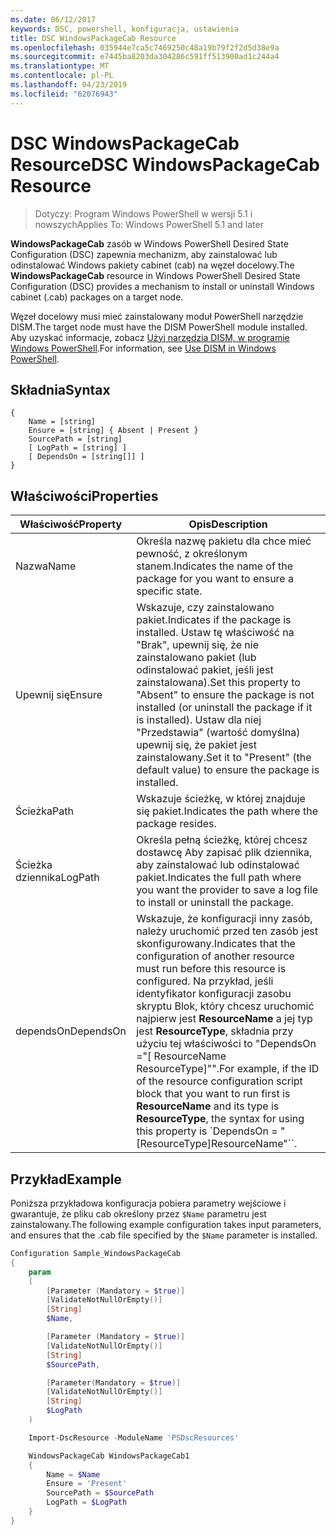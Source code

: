 ```yaml
---
ms.date: 06/12/2017
keywords: DSC, powershell, konfiguracja, ustawienia
title: DSC WindowsPackageCab Resource
ms.openlocfilehash: 035944e7ca5c7469250c48a19b79f2f2d5d38e9a
ms.sourcegitcommit: e7445ba8203da304286c591ff513900ad1c244a4
ms.translationtype: MT
ms.contentlocale: pl-PL
ms.lasthandoff: 04/23/2019
ms.locfileid: "62076943"
---
```

# <a name="dsc-windowspackagecab-resource"></a><span data-ttu-id="38281-103">DSC WindowsPackageCab Resource</span><span class="sxs-lookup"><span data-stu-id="38281-103">DSC WindowsPackageCab Resource</span></span>

> <span data-ttu-id="38281-104">Dotyczy: Program Windows PowerShell w wersji 5.1 i nowszych</span><span class="sxs-lookup"><span data-stu-id="38281-104">Applies To: Windows PowerShell 5.1 and later</span></span>

<span data-ttu-id="38281-105">**WindowsPackageCab** zasób w Windows PowerShell Desired State Configuration (DSC) zapewnia mechanizm, aby zainstalować lub odinstalować Windows pakiety cabinet (cab) na węzeł docelowy.</span><span class="sxs-lookup"><span data-stu-id="38281-105">The **WindowsPackageCab** resource in Windows PowerShell Desired State Configuration (DSC) provides a mechanism to install or uninstall Windows cabinet (.cab) packages on a target node.</span></span>

<span data-ttu-id="38281-106">Węzeł docelowy musi mieć zainstalowany moduł PowerShell narzędzie DISM.</span><span class="sxs-lookup"><span data-stu-id="38281-106">The target node must have the DISM PowerShell module installed.</span></span> <span data-ttu-id="38281-107">Aby uzyskać informacje, zobacz [Użyj narzędzia DISM, w programie Windows PowerShell](https://msdn.microsoft.com/en-us/windows/hardware/commercialize/manufacture/desktop/use-dism-in-windows-powershell-s14).</span><span class="sxs-lookup"><span data-stu-id="38281-107">For information, see [Use DISM in Windows PowerShell](https://msdn.microsoft.com/en-us/windows/hardware/commercialize/manufacture/desktop/use-dism-in-windows-powershell-s14).</span></span>


## <a name="syntax"></a><span data-ttu-id="38281-108">Składnia</span><span class="sxs-lookup"><span data-stu-id="38281-108">Syntax</span></span>

```
{
    Name = [string]
    Ensure = [string] { Absent | Present }
    SourcePath = [string]
    [ LogPath = [string] ]
    [ DependsOn = [string[]] ]
}
```

## <a name="properties"></a><span data-ttu-id="38281-109">Właściwości</span><span class="sxs-lookup"><span data-stu-id="38281-109">Properties</span></span>

|  <span data-ttu-id="38281-110">Właściwość</span><span class="sxs-lookup"><span data-stu-id="38281-110">Property</span></span>  |  <span data-ttu-id="38281-111">Opis</span><span class="sxs-lookup"><span data-stu-id="38281-111">Description</span></span>   |
|---|---|
| <span data-ttu-id="38281-112">Nazwa</span><span class="sxs-lookup"><span data-stu-id="38281-112">Name</span></span>| <span data-ttu-id="38281-113">Określa nazwę pakietu dla chce mieć pewność, z określonym stanem.</span><span class="sxs-lookup"><span data-stu-id="38281-113">Indicates the name of the package for you want to ensure a specific state.</span></span>|
| <span data-ttu-id="38281-114">Upewnij się</span><span class="sxs-lookup"><span data-stu-id="38281-114">Ensure</span></span>| <span data-ttu-id="38281-115">Wskazuje, czy zainstalowano pakiet.</span><span class="sxs-lookup"><span data-stu-id="38281-115">Indicates if the package is installed.</span></span> <span data-ttu-id="38281-116">Ustaw tę właściwość na "Brak", upewnij się, że nie zainstalowano pakiet (lub odinstalować pakiet, jeśli jest zainstalowana).</span><span class="sxs-lookup"><span data-stu-id="38281-116">Set this property to "Absent" to ensure the package is not installed (or uninstall the package if it is installed).</span></span> <span data-ttu-id="38281-117">Ustaw dla niej "Przedstawia" (wartość domyślna) upewnij się, że pakiet jest zainstalowany.</span><span class="sxs-lookup"><span data-stu-id="38281-117">Set it to "Present" (the default value) to ensure the package is installed.</span></span>|
| <span data-ttu-id="38281-118">Ścieżka</span><span class="sxs-lookup"><span data-stu-id="38281-118">Path</span></span>| <span data-ttu-id="38281-119">Wskazuje ścieżkę, w której znajduje się pakiet.</span><span class="sxs-lookup"><span data-stu-id="38281-119">Indicates the path where the package resides.</span></span>|
| <span data-ttu-id="38281-120">Ścieżka dziennika</span><span class="sxs-lookup"><span data-stu-id="38281-120">LogPath</span></span>| <span data-ttu-id="38281-121">Określa pełną ścieżkę, której chcesz dostawcę Aby zapisać plik dziennika, aby zainstalować lub odinstalować pakiet.</span><span class="sxs-lookup"><span data-stu-id="38281-121">Indicates the full path where you want the provider to save a log file to install or uninstall the package.</span></span>|
| <span data-ttu-id="38281-122">dependsOn</span><span class="sxs-lookup"><span data-stu-id="38281-122">DependsOn</span></span> | <span data-ttu-id="38281-123">Wskazuje, że konfiguracji inny zasób, należy uruchomić przed ten zasób jest skonfigurowany.</span><span class="sxs-lookup"><span data-stu-id="38281-123">Indicates that the configuration of another resource must run before this resource is configured.</span></span> <span data-ttu-id="38281-124">Na przykład, jeśli identyfikator konfiguracji zasobu skryptu Blok, który chcesz uruchomić najpierw jest **ResourceName** a jej typ jest **ResourceType**, składnia przy użyciu tej właściwości to "DependsOn ="[ ResourceName ResourceType]"".</span><span class="sxs-lookup"><span data-stu-id="38281-124">For example, if the ID of the resource configuration script block that you want to run first is **ResourceName** and its type is **ResourceType**, the syntax for using this property is \`DependsOn = "[ResourceType]ResourceName"\`\`.</span></span>|

## <a name="example"></a><span data-ttu-id="38281-125">Przykład</span><span class="sxs-lookup"><span data-stu-id="38281-125">Example</span></span>

<span data-ttu-id="38281-126">Poniższa przykładowa konfiguracja pobiera parametry wejściowe i gwarantuje, że pliku cab określony przez `$Name` parametru jest zainstalowany.</span><span class="sxs-lookup"><span data-stu-id="38281-126">The following example configuration takes input parameters, and ensures that the .cab file specified by the `$Name` parameter is installed.</span></span>

```powershell
Configuration Sample_WindowsPackageCab
{
    param
    (
        [Parameter (Mandatory = $true)]
        [ValidateNotNullOrEmpty()]
        [String]
        $Name,

        [Parameter (Mandatory = $true)]
        [ValidateNotNullOrEmpty()]
        [String]
        $SourcePath,

        [Parameter(Mandatory = $true)]
        [ValidateNotNullOrEmpty()]
        [String]
        $LogPath
    )

    Import-DscResource -ModuleName 'PSDscResources'

    WindowsPackageCab WindowsPackageCab1
    {
        Name = $Name
        Ensure = 'Present'
        SourcePath = $SourcePath
        LogPath = $LogPath
    }
}
```